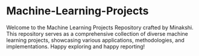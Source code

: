 # Machine-Learning-Projects
Welcome to the Machine Learning Projects Repository crafted by Minakshi. This repository serves as a comprehensive collection of diverse machine learning projects, showcasing various applications, methodologies, and implementations. Happy exploring and happy reporting! 
